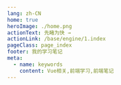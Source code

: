 ```yaml
---
lang: zh-CN
home: true
heroImage: ./home.png
actionText: 先睹为快 →
actionLink: /base/engine/1.index
pageClass: page_index
footer: 我的学习笔记
meta:
  - name: keywords
    content: Vue相关,前端学习,前端笔记
---
```


<template>
  <div class="cont">
    <div id="large-header" class="large-header"></div>
    <div class="features">
      <div class="feature">
        <h2><a href="/web-echarts/base/engine/1.index.html">Echarts基础案例</a></h2> 
        <p>提供一些基础案例，供平时开发参考</p>
      </div>
      <div class="feature">
        <h2><a href="/web-echarts/base/project/1.index.html">Canvas实现</a></h2> 
        <p>学会使用canvas绘制相关基础图标，掌握绘制图表底层原理，对难以配置的echarts图标可以用canvas绘制来实现</p>
      </div>
    </div>
  </div>
</template>
